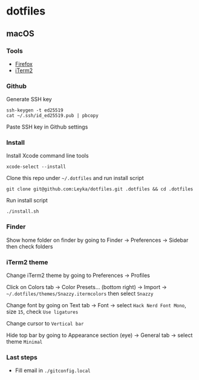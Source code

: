 # dotfiles

## macOS

### Tools

- [Firefox](https://www.mozilla.org/en-CA/firefox/new/)
- [iTerm2](https://iterm2.com/downloads.html)

### Github

Generate SSH key

```
ssh-keygen -t ed25519
cat ~/.ssh/id_ed25519.pub | pbcopy
```

Paste SSH key in Github settings

### Install

Install Xcode command line tools

```
xcode-select --install
```

Clone this repo under `~/.dotfiles` and run install script

```
git clone git@github.com:Leyka/dotfiles.git .dotfiles && cd .dotfiles
```

Run install script

```
./install.sh
```

### Finder

Show home folder on finder by going to Finder -> Preferences -> Sidebar then check folders

### iTerm2 theme

Change iTerm2 theme by going to Preferences -> Profiles

Click on Colors tab -> Color Presets... (bottom right) -> Import -> `~/.dotfiles/themes/Snazzy.itermcolors` then select `Snazzy`

Change font by going on Text tab -> Font -> select `Hack Nerd Font Mono`, size `15`, check `Use ligatures`

Change cursor to `Vertical bar`

Hide top bar by going to Appearance section (eye) -> General tab -> select theme `Minimal`

### Last steps

- Fill email in `./gitconfig.local`
